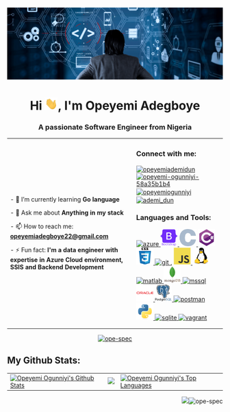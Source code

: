 ![ope-spec_banner](https://github.com/ope-spec/ope-spec/blob/main/backoievgd.png)
<h1 align="center">Hi <img src="https://github.com/aysuarex/aysuarex/blob/main/wave.gif" width="30px">, I'm Opeyemi Adegboye</h1>
<h3 align="center">A passionate Software Engineer from Nigeria</h3>


<table>
  <tr>
    <td>
      <!--<p>- 🔭 I’m currently working on <b>a clone of the AirBnB web app</b></p>-->
          <p>- 🌱 I’m currently learning <b>Go language</b></p>
          <p>- 💬 Ask me about <b>Anything in my stack</b></p>
          <p>- 📫 How to reach me: <b><a href=mailto:opeyemiadegboye22@gmail.com
                            alt=email>opeyemiadegboye22@gmail.com</a></b></p>
         <!-- <p>- ⚡ Fun fact: <b>I'm a student of the ALX Software Engineering Programme (cohort 12)</b></p>-->
          <p>- ⚡ Fun fact: <b>I'm a data engineer with expertise in Azure Cloud environment, SSIS and Backend Development</b></p>
    </td>
    <td>
      <h3 align="left">Connect with me:</h3>
      <p align="left">
      <a href="https://twitter.com/opeyemiademidun" target="blank"><img align="center" src="https://raw.githubusercontent.com/rahuldkjain/github-profile-readme-generator/master/src/images/icons/Social/twitter.svg"
                            alt="opeyemiademidun" height="30" width="40" /></a>
      <a href="https://linkedin.com/in/opeyemi-ogunniyi-58a35b1b4" target="blank"><img align="center"
                            src="https://raw.githubusercontent.com/rahuldkjain/github-profile-readme-generator/master/src/images/icons/Social/linked-in-alt.svg"
                            alt="opeyemi-ogunniyi-58a35b1b4" height="30" width="40" /></a>
      <a href="https://kaggle.com/opeyemiogunniyi" target="blank"><img align="center"
                            src="https://raw.githubusercontent.com/rahuldkjain/github-profile-readme-generator/master/src/images/icons/Social/kaggle.svg"
                            alt="opeyemiogunniyi" height="30" width="40" /></a>
      <a href="https://instagram.com/ademi_dun" target="blank"><img align="center"
                            src="https://raw.githubusercontent.com/rahuldkjain/github-profile-readme-generator/master/src/images/icons/Social/instagram.svg"
                            alt="ademi_dun" height="30" width="40" /></a>
      </p>
      <h3 align="left">Languages and Tools:</h3>
      <p align="left"> 
      <a href="https://azure.microsoft.com/en-in/" target="_blank" rel="noreferrer"> <img
                            src="https://www.vectorlogo.zone/logos/microsoft_azure/microsoft_azure-icon.svg" alt="azure"
                            width="40" height="40" /> </a>
      <a href="https://getbootstrap.com" target="_blank" rel="noreferrer"> <img
                            src="https://raw.githubusercontent.com/devicons/devicon/master/icons/bootstrap/bootstrap-plain-wordmark.svg"
                            alt="bootstrap" width="40" height="40" /> </a>
      <a href="https://www.cprogramming.com/" target="_blank" rel="noreferrer"> <img
                            src="https://raw.githubusercontent.com/devicons/devicon/master/icons/c/c-original.svg"
                            alt="c" width="40" height="40" /> </a>
      <a href="https://www.w3schools.com/cs/" target="_blank" rel="noreferrer">
                        <img src="https://raw.githubusercontent.com/devicons/devicon/master/icons/csharp/csharp-original.svg"
                            alt="csharp" width="40" height="40" /> </a>
      <a href="https://www.w3schools.com/css/" target="_blank" rel="noreferrer"> <img
                            src="https://raw.githubusercontent.com/devicons/devicon/master/icons/css3/css3-original-wordmark.svg"
                            alt="css3" width="40" height="40" /> </a>
      <a href="https://git-scm.com/" target="_blank" rel="noreferrer"> <img
                            src="https://www.vectorlogo.zone/logos/git-scm/git-scm-icon.svg" alt="git" width="40"
                            height="40" /> </a>,
       <a href="https://developer.mozilla.org/en-US/docs/Web/JavaScript" target="_blank" rel="noreferrer">
                        <img src="https://raw.githubusercontent.com/devicons/devicon/master/icons/javascript/javascript-original.svg"
                            alt="javascript" width="40" height="40" /> </a>
       <a href="https://www.linux.org/" target="_blank" rel="noreferrer"> <img
                            src="https://raw.githubusercontent.com/devicons/devicon/master/icons/linux/linux-original.svg"
                            alt="linux" width="40" height="40" /> </a>
       <a href="https://www.mathworks.com/" target="_blank" rel="noreferrer"> <img
                            src="https://upload.wikimedia.org/wikipedia/commons/2/21/Matlab_Logo.png" alt="matlab"
                            width="40" height="40" /> </a>
       <a href="https://www.mongodb.com/" target="_blank" rel="noreferrer"> <img
                            src="https://raw.githubusercontent.com/devicons/devicon/master/icons/mongodb/mongodb-original-wordmark.svg"
                            alt="mongodb" width="40" height="40" /> </a>
        <a href="https://www.microsoft.com/en-us/sql-server" target="_blank" rel="noreferrer"> <img
                            src="https://www.svgrepo.com/show/303229/microsoft-sql-server-logo.svg" alt="mssql"
                            width="40" height="40" /> </a>
        <a href="https://www.oracle.com/" target="_blank" rel="noreferrer"> <img
                            src="https://raw.githubusercontent.com/devicons/devicon/master/icons/oracle/oracle-original.svg"
                            alt="oracle" width="40" height="40" /> </a>
        <a href="https://www.postgresql.org" target="_blank" rel="noreferrer"> <img
                            src="https://raw.githubusercontent.com/devicons/devicon/master/icons/postgresql/postgresql-original-wordmark.svg"
                            alt="postgresql" width="40" height="40" /> </a>
         <a href="https://postman.com" target="_blank" rel="noreferrer"> <img
                            src="https://www.vectorlogo.zone/logos/getpostman/getpostman-icon.svg" alt="postman"
                            width="40" height="40" /> </a>
          <a href="https://www.python.org" target="_blank" rel="noreferrer"> <img
                            src="https://raw.githubusercontent.com/devicons/devicon/master/icons/python/python-original.svg"
                            alt="python" width="40" height="40" /> </a>
          <a href="https://www.sqlite.org/" target="_blank" rel="noreferrer"> <img
                            src="https://www.vectorlogo.zone/logos/sqlite/sqlite-icon.svg" alt="sqlite" width="40"
                            height="40" /> </a>
          <a href="https://www.vagrantup.com/" target="_blank" rel="noreferrer">
                        <img src="https://www.vectorlogo.zone/logos/vagrantup/vagrantup-icon.svg" alt="vagrant"
                            width="40" height="40" /> </a>
      </p>    
    </td>
  </tr>
</table>

 <p align="center"> <a href="https://www.linkedin.com/in/opeyemi-adegboye-58a35b1b4/" target="blank"><img src="https://img.shields.io/twitter/follow/Opeyemi-Adegboye?logo=twitter&style=for-the-badge" alt="ope-spec" /></a> </p>

## My Github Stats:

<table>
  <tr>
    <td>
       <a href="https://github.com/ope-spec"><img alt="Opeyemi Ogunniyi's Github Stats" src="https://github-readme-stats.vercel.app/api?username=ope-spec&show_icons=true&count_private=true&theme=react&hide_border=true&bg_color=1d2a3a" /></a>
    </td>
    <td>
       <a href="https://github.com/ope-spec"><img src="https://github-readme-streak-stats.herokuapp.com/?user=ope-spec&stroke=ffffff&background=1d2a3a&ring=5BCDEC&fire=5BCDEC&currStreakNum=ffffff&currStreakLabel=5BCDEC&sideNums=ffffff&sideLabels=ffffff&dates=ffffff&hide_border=true" /></a>
    </td>
    <td>
      <a href="https://github.com/ope-spec"><img alt="Opeyemi Ogunniyi's Top Languages" src="https://github-readme-stats.vercel.app/api/top-langs?username=ope-spec&langs_count=6&count_private=true&layout=compact&theme=react&hide_border=true&bg_color=1d2a3a"/></a>
    </td>
  </tr>
</table>


<p align="right"> <img src="https://media.giphy.com/media/WUlplcMpOCEmTGBtBW/giphy.gif" width="30"><img src="https://komarev.com/ghpvc/?username=ope-spec&label=Profile%20views&color=0e75b6&style=flat" alt="ope-spec" /> </p>


<!--
<p><img align="left" src="https://github-readme-stats.vercel.app/api/top-langs?username=ope-spec&show_icons=true&locale=en&layout=compact" alt="ope-spec" /></p>
<p>&nbsp;<img align="center" src="https://github-readme-stats.vercel.app/api?username=ope-spec&show_icons=true&locale=en" alt="ope-spec" /></p>
<p><img align="center" src="https://github-readme-streak-stats.herokuapp.com/?user=ope-spec&" alt="ope-spec" /></p>
-->

<!--<p align="left"> <a href="https://github.com/ryo-ma/github-profile-trophy"><img src="https://github-profile-trophy.vercel.app/?username=ope-spec" alt="ope-spec" /></a> </p>-->
